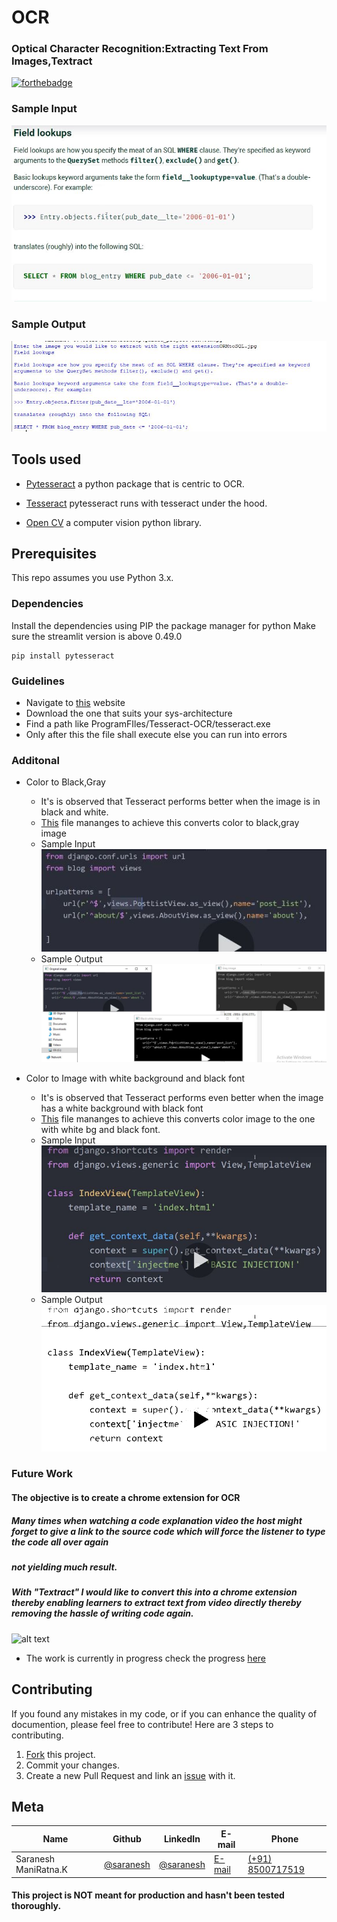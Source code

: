 # OCR
### Optical Character Recognition:Extracting Text From Images,Textract


[![forthebadge](https://forthebadge.com/images/badges/made-with-python.svg)](https://forthebadge.com)

### Sample Input
![alt text](https://github.com/sarnesh444/OCR/blob/master/ORMtoSQL.JPG)

### Sample Output
![alt text](https://github.com/sarnesh444/OCR/blob/master/output.JPG)

## Tools used

* [Pytesseract](https://pypi.org/project/pytesseract/) a python package that is centric to OCR.

* [Tesseract](https://github.com/UB-Mannheim/tesseract/wiki) pytesseract runs with tesseract under the hood.

* [Open CV](https://opencv.org/) a computer vision python library.

## Prerequisites

This repo assumes you use Python 3.x.

### Dependencies
Install the dependencies using PIP the package manager for python
Make sure the streamlit version is above 0.49.0
```
pip install pytesseract
```

### Guidelines
* Navigate to [this](https://github.com/UB-Mannheim/tesseract/wiki) website
* Download the one that suits your sys-architecture
* Find a path like ProgramFIles/Tesseract-OCR/tesseract.exe
* Only after this the file shall execute else you can run into errors


### Additonal

* Color to Black,Gray
  * It's is observed that Tesseract performs better when the image is in black and white.
  * [This](https://github.com/sarnesh444/OCR/blob/master/color_to_bq.py) file mananges to achieve this converts color to black,gray image
  * Sample Input
  ![alt text](https://github.com/sarnesh444/OCR/blob/master/test.JPG)
  * Sample Output
  ![alt text](https://github.com/sarnesh444/OCR/blob/master/colors.JPG)
  
  
* Color to Image with white background and black font
  * It's is observed that Tesseract performs even better when the image has a white background with black font
  * [This](https://github.com/sarnesh444/OCR/blob/master/change.py) file mananges to achieve this converts color image to the one with white bg and black font.
  * Sample Input
  ![alt text](https://github.com/sarnesh444/OCR/blob/master/cbv_template_contextdict.JPG)
  * Sample Output
  ![alt text](https://github.com/sarnesh444/OCR/blob/master/result.png)
  
### Future Work

#### The objective is to create a chrome extension for OCR
##### Many times when watching a code explanation video the host might forget to give a link to the source code which will force the listener to type the code all over again
##### not yielding much result.
##### With "Textract" I would like to convert this into a chrome extension thereby enabling learners to extract text from video directly thereby removing the hassle of writing code again.
![alt text](https://cdn.systweak.com/content/wp/systweakblogsnew/uploads_new/11-Best-Google-Chrome-Extensions-You-Must-Have.jpg)

* The work is currently in progress check the progress [here](https://github.com/sarnesh444/OCR/tree/master/OCRChrome)

## Contributing

If you found any mistakes in my code, or if you can enhance the quality of documention, please feel free to contribute!
Here are 3 steps to contributing.

1. [Fork](https://github.com/sarnesh444/IndianNumberPlateDetection/fork) this project.
2. Commit your changes.
3. Create a new Pull Request and link an [issue](https://github.com/sarnesh444/IndianNumberPlateDetection/issues/new) with it.

## Meta 

| Name | Github | LinkedIn | E-mail | Phone|
| --- | --- | --- | --- | --- |
| Saranesh ManiRatna.K | [@saranesh](https://github.com/sarnesh444) | [@saranesh](https://www.linkedin.com/in/saranesh-kanumuri-17a7a5181/) |[E-mail](mailto:sarnesh444@gmail.com) | [(+91) 8500717519](tel:+918500717519)

#### This project is NOT meant for production and hasn't been tested thoroughly.


